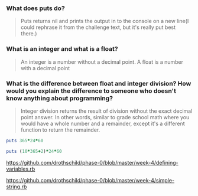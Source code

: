 ### What does puts do?
> Puts returns nil and prints the output in to the console on a new line(I could rephrase it from the challenge text, but it's really put best there.)

### What is an integer and what is a float?
> An integer is a number without a decimal point. A float is a number with a decimal point

### What is the difference between float and integer division? How would you explain the difference to someone who doesn't know anything about programming?
> Integer division returns the result of division without the exact decimal point answer. In other words, similar to grade school math where you would have a whole number and a remainder, except it's a different function to return the remainder.

```ruby
puts 365*24*60
```

```ruby
puts (10*365+2)*24*60
```
https://github.com/drothschild/phase-0/blob/master/week-4/defining-variables.rb

https://github.com/drothschild/phase-0/blob/master/week-4/simple-string.rb
